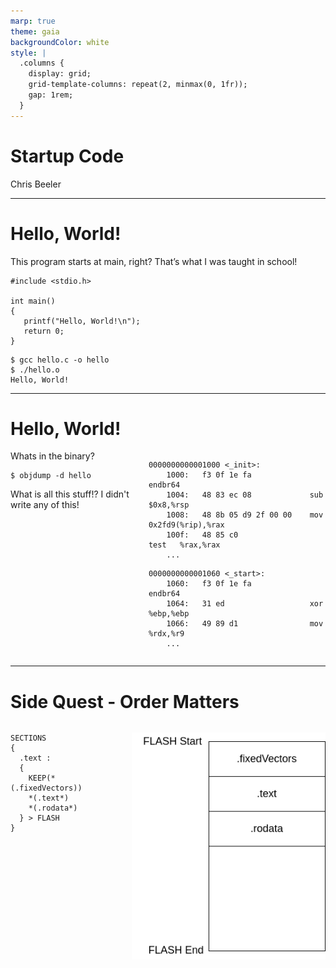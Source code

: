 ```yaml
---
marp: true
theme: gaia
backgroundColor: white
style: |
  .columns {
    display: grid;
    grid-template-columns: repeat(2, minmax(0, 1fr));
    gap: 1rem;
  }
---
```


<style>
img[alt~="center"] {
  display: block;
  margin: 0 auto;
}
</style>

<!-- _class: lead -->

# Startup Code
Chris Beeler

---

# Hello, World!
This program starts at main, right? That’s what I was taught in school!

```
#include <stdio.h>

int main()
{
   printf("Hello, World!\n");
   return 0;
}
```

```
$ gcc hello.c -o hello
$ ./hello.o
Hello, World!
```

---
# Hello, World!
<div class="columns">
<div class="columns-left">
Whats in the binary?

```
$ objdump -d hello
```

What is all this stuff!? I didn't write any of this!
</div>
<div class="columns-right">

```
0000000000001000 <_init>:
    1000:	f3 0f 1e fa          	endbr64
    1004:	48 83 ec 08          	sub    $0x8,%rsp
    1008:	48 8b 05 d9 2f 00 00 	mov    0x2fd9(%rip),%rax
    100f:	48 85 c0             	test   %rax,%rax
    ...
```

```
0000000000001060 <_start>:
    1060:	f3 0f 1e fa          	endbr64
    1064:	31 ed                	xor    %ebp,%ebp
    1066:	49 89 d1             	mov    %rdx,%r9
    ...

```

</div>
</div>


---
# Side Quest - Order Matters
<div class="columns">
<div class="columns-left">


```
SECTIONS
{
  .text :
  {
    KEEP(*(.fixedVectors))
    *(.text*)
    *(.rodata*)
  } > FLASH
}
```

</div>
<div class="columns-right">

![center](assets/linker-order-matters/diagram.png)

</div>
</div>
